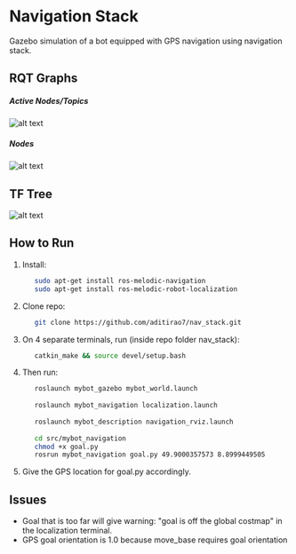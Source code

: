 # Navigation Stack
  Gazebo simulation of a bot equipped with GPS navigation using navigation stack.
  
## RQT Graphs 
   
   ##### Active Nodes/Topics
   ![alt text](https://github.com/aditirao7/nav_stack/blob/master/graphs/rqt_active.jpeg)
         
   ##### Nodes
   ![alt text](https://github.com/aditirao7/nav_stack/blob/master/graphs/rqt_graph.jpg)
         
## TF Tree
   ![alt text](https://github.com/aditirao7/nav_stack/blob/master/graphs/tf_tree.jpg)
  
## How to Run
   1. Install:
      ```bash
         sudo apt-get install ros-melodic-navigation
         sudo apt-get install ros-melodic-robot-localization
      ```
   2. Clone repo:
      ```bash
         git clone https://github.com/aditirao7/nav_stack.git
      ```
   3. On 4 separate terminals, run (inside repo folder nav_stack):
      ```bash
         catkin_make && source devel/setup.bash
      ```
   4. Then run:
      ```bash
         roslaunch mybot_gazebo mybot_world.launch
         
         roslaunch mybot_navigation localization.launch
         
         roslaunch mybot_description navigation_rviz.launch
         
         cd src/mybot_navigation
         chmod +x goal.py
         rosrun mybot_navigation goal.py 49.9000357573 8.8999449505
      ```
   5. Give the GPS location for goal.py accordingly.
   
## Issues
   - Goal that is too far will give warning: "goal is off the global costmap" in the localization terminal.
   - GPS goal orientation is 1.0 because move_base requires goal orientation 

